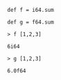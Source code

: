 ```futhark
def f = i64.sum

def g = f64.sum
```

```
> f [1,2,3]
```

```
6i64
```


```
> g [1,2,3]
```

```
6.0f64
```
